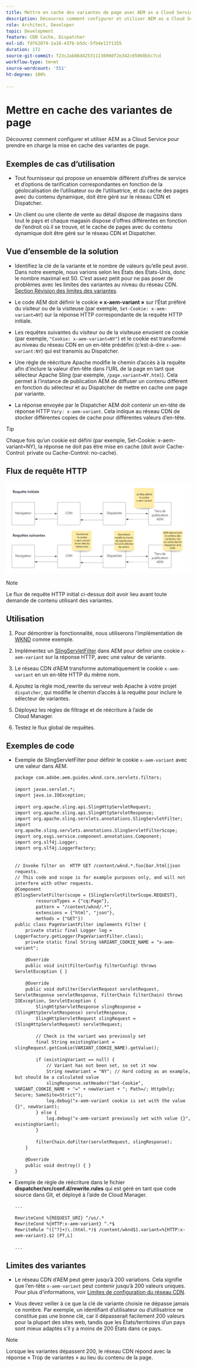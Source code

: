```yaml
---
title: Mettre en cache des variantes de page avec AEM as a Cloud Service
description: Découvrez comment configurer et utiliser AEM as a Cloud Service pour prendre en charge la mise en cache des variantes de page.
role: Architect, Developer
topic: Development
feature: CDN Cache, Dispatcher
exl-id: fdf62074-1a16-437b-b5dc-5fb4e11f1355
duration: 172
source-git-commit: f23c2ab86d42531113690df2e342c65060b5c7cd
workflow-type: tm+mt
source-wordcount: '551'
ht-degree: 100%

---
```


# Mettre en cache des variantes de page

Découvrez comment configurer et utiliser AEM as a Cloud Service pour prendre en charge la mise en cache des variantes de page.

## Exemples de cas d’utilisation

+ Tout fournisseur qui propose un ensemble différent d’offres de service et d’options de tarification correspondantes en fonction de la géolocalisation de l’utilisateur ou de l’utilisatrice, et du cache des pages avec du contenu dynamique, doit être géré sur le réseau CDN et Dispatcher.

+ Un client ou une cliente de vente au détail dispose de magasins dans tout le pays et chaque magasin dispose d’offres différentes en fonction de l’endroit où il se trouve, et le cache de pages avec du contenu dynamique doit être géré sur le réseau CDN et Dispatcher.

## Vue d’ensemble de la solution

+ Identifiez la clé de la variante et le nombre de valeurs qu’elle peut avoir. Dans notre exemple, nous varions selon les États des États-Unis, donc le nombre maximal est 50. C’est assez petit pour ne pas poser de problèmes avec les limites des variantes au niveau du réseau CDN. [Section Révision des limites des variantes](#variant-limitations).

+ Le code AEM doit définir le cookie __« x-aem-variant »__ sur l’État préféré du visiteur ou de la visiteuse (par exemple, `Set-Cookie: x-aem-variant=NY`) sur la réponse HTTP correspondante de la requête HTTP initiale.

+ Les requêtes suivantes du visiteur ou de la visiteuse envoient ce cookie (par exemple, `"Cookie: x-aem-variant=NY"`) et le cookie est transformé au niveau du réseau CDN en un en-tête prédéfini (c’est-à-dire `x-aem-variant:NY`) qui est transmis au Dispatcher.

+ Une règle de réécriture Apache modifie le chemin d’accès à la requête afin d’inclure la valeur d’en-tête dans l’URL de la page en tant que sélecteur Apache Sling (par exemple, `/page.variant=NY.html`). Cela permet à l’instance de publication AEM de diffuser un contenu différent en fonction du sélecteur et au Dispatcher de mettre en cache une page par variante.

+ La réponse envoyée par le Dispatcher AEM doit contenir un en-tête de réponse HTTP `Vary: x-aem-variant`. Cela indique au réseau CDN de stocker différentes copies de cache pour différentes valeurs d’en-tête.

>[!TIP]
>
>Chaque fois qu’un cookie est défini (par exemple, Set-Cookie: x-aem-variant=NY), la réponse ne doit pas être mise en cache (doit avoir Cache-Control: private ou Cache-Control: no-cache).

## Flux de requête HTTP

![Flux de requête de cache de variantes.](./assets/variant-cache-request-flow.png)

>[!NOTE]
>
>Le flux de requête HTTP initial ci-dessus doit avoir lieu avant toute demande de contenu utilisant des variantes.

## Utilisation

1. Pour démontrer la fonctionnalité, nous utiliserons l’implémentation de [WKND](https://experienceleague.adobe.com/docs/experience-manager-learn/getting-started-wknd-tutorial-develop/overview.html?lang=fr) comme exemple.

1. Implémentez un [SlingServletFilter](https://sling.apache.org/documentation/the-sling-engine/filters.html) dans AEM pour définir une cookie `x-aem-variant` sur la réponse HTTP, avec une valeur de variante.

1. Le réseau CDN d’AEM transforme automatiquement le cookie `x-aem-variant` en un en-tête HTTP du même nom.

1. Ajoutez la règle mod_rewrite du serveur web Apache à votre projet `dispatcher`, qui modifie le chemin d’accès à la requête pour inclure le sélecteur de variantes.

1. Déployez les règles de filtrage et de réécriture à l’aide de Cloud Manager.

1. Testez le flux global de requêtes.

## Exemples de code

+ Exemple de SlingServletFilter pour définir le cookie `x-aem-variant` avec une valeur dans AEM.

  ```
  package com.adobe.aem.guides.wknd.core.servlets.filters;
  
  import javax.servlet.*;
  import java.io.IOException;
  
  import org.apache.sling.api.SlingHttpServletRequest;
  import org.apache.sling.api.SlingHttpServletResponse;
  import org.apache.sling.servlets.annotations.SlingServletFilter;
  import org.apache.sling.servlets.annotations.SlingServletFilterScope;
  import org.osgi.service.component.annotations.Component;
  import org.slf4j.Logger;
  import org.slf4j.LoggerFactory;
  
  
  // Invoke filter on  HTTP GET /content/wknd.*.foo|bar.html|json requests.
  // This code and scope is for example purposes only, and will not interfere with other requests.
  @Component
  @SlingServletFilter(scope = {SlingServletFilterScope.REQUEST},
          resourceTypes = {"cq:Page"},
          pattern = "/content/wknd/.*",
          extensions = {"html", "json"},
          methods = {"GET"})
  public class PageVariantFilter implements Filter {
      private static final Logger log = LoggerFactory.getLogger(PageVariantFilter.class);
      private static final String VARIANT_COOKIE_NAME = "x-aem-variant";
  
      @Override
      public void init(FilterConfig filterConfig) throws ServletException { }
  
      @Override
      public void doFilter(ServletRequest servletRequest, ServletResponse servletResponse, FilterChain filterChain) throws IOException, ServletException {
          SlingHttpServletResponse slingResponse = (SlingHttpServletResponse) servletResponse;
          SlingHttpServletRequest slingRequest = (SlingHttpServletRequest) servletRequest;
  
          // Check is the variant was previously set
          final String existingVariant = slingRequest.getCookie(VARIANT_COOKIE_NAME).getValue();
  
          if (existingVariant == null) {
              // Variant has not been set, so set it now
              String newVariant = "NY"; // Hard coding as an example, but should be a calculated value
              slingResponse.setHeader("Set-Cookie", VARIANT_COOKIE_NAME + "=" + newVariant + "; Path=/; HttpOnly; Secure; SameSite=Strict");
              log.debug("x-aem-variant cookie is set with the value {}", newVariant);
          } else {
              log.debug("x-aem-variant previously set with value {}", existingVariant);
          }
  
          filterChain.doFilter(servletRequest, slingResponse);
      }
  
      @Override
      public void destroy() { }
  }
  ```

+ Exemple de règle de réécriture dans le fichier __dispatcher/src/conf.d/rewrite.rules__ qui est géré en tant que code source dans Git, et déployé à l’aide de Cloud Manager.

  ```
  ...
  
  RewriteCond %{REQUEST_URI} ^/us/.*  
  RewriteCond %{HTTP:x-aem-variant} ^.*$  
  RewriteRule ^([^?]+)\.(html.*)$ /content/wknd$1.variant=%{HTTP:x-aem-variant}.$2 [PT,L] 
  
  ...
  ```

## Limites des variantes

+ Le réseau CDN d’AEM peut gérer jusqu’à 200 variations. Cela signifie que l’en-tête `x-aem-variant` peut contenir jusqu’à 200 valeurs uniques. Pour plus d’informations, voir [Limites de configuration du réseau CDN](https://docs.fastly.com/en/guides/resource-limits).

+ Vous devez veiller à ce que la clé de variante choisie ne dépasse jamais ce nombre.  Par exemple, un identifiant d’utilisateur ou d’utilisatrice ne constitue pas une bonne clé, car il dépasserait facilement 200 valeurs pour la plupart des sites web, tandis que les États/territoires d’un pays sont mieux adaptés s’il y a moins de 200 États dans ce pays.

>[!NOTE]
>
>Lorsque les variantes dépassent 200, le réseau CDN répond avec la réponse « Trop de variantes » au lieu du contenu de la page.
